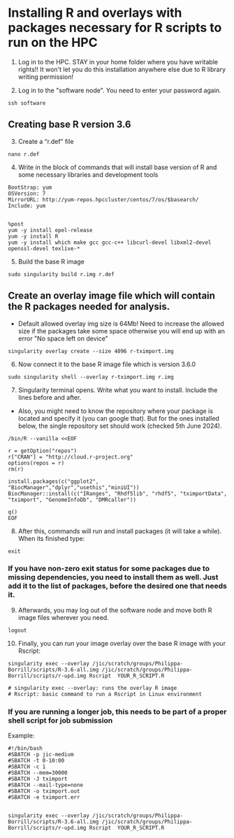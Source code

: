 # Installing R and overlays with packages necessary for R scripts to run on the HPC

1. Log in to the HPC. STAY in your home folder where you have writable rights!! It won't let you do this installation anywhere else due to R library writing permission!

2. Log in to the "software node". You need to enter your password again.
```
ssh software 
```

## Creating base R version 3.6

3. Create a “r.def” file
```
nano r.def
```
4. Write in the block of commands that will install base version of R and some necessary libraries and development tools
```
BootStrap: yum
OSVersion: 7
MirrorURL: http://yum-repos.hpccluster/centos/7/os/$basearch/
Include: yum


%post
yum -y install epel-release
yum -y install R
yum -y install which make gcc gcc-c++ libcurl-devel libxml2-devel openssl-devel texlive-*
```
5. Build the base R image
```
sudo singularity build r.img r.def
```
## Create an overlay image file which will contain the R packages needed for analysis.
- Default allowed overlay img size is 64Mb! Need to increase the allowed size if the packages take some space otherwise you will end up with an error "No space left on device"
```
singularity overlay create --size 4096 r-tximport.img
```
6. Now connect it to the base R image file which is version 3.6.0
```
sudo singularity shell --overlay r-tximport.img r.img
```
7. Singularity terminal opens. Write what you want to install. Include the lines before and after.
- Also, you might need to know the repository where your package is located and specify it (you can google that). But for the ones installed below, the single repository set should work (checked 5th June 2024).
```
/bin/R --vanilla <<EOF

r = getOption("repos")
r["CRAN"] = "http://cloud.r-project.org"
options(repos = r)
rm(r)

install.packages(c("ggplot2", "BiocManager","dplyr","usethis","miniUI"))
BiocManager::install(c("IRanges", "Rhdf5lib", "rhdf5", "tximportData", "tximport", "GenomeInfoDb", "DMRcaller"))

q()
EOF
```
8. After this, commands will run and install packages (it will take a while). When its finished type:
```
exit
```
### If you have non-zero exit status for some packages due to missing dependencies, you need to install them as well. Just add it to the list of packages, before the desired one that needs it.

9. Afterwards, you may log out of the software node and move both R image files wherever you need.
```
logout
```

10. Finally, you can run your image overlay over the base R image with your Rscript:
```
singularity exec --overlay /jic/scratch/groups/Philippa-Borrill/scripts/R-3.6-all.img /jic/scratch/groups/Philippa-Borrill/scripts/r-upd.img Rscript  YOUR_R_SCRIPT.R
```
	# singularity exec --overlay: runs the overlay R image
	# Rscript: basic command to run a Rscript in Linux environment 

### If you are running a longer job, this needs to be part of a proper shell script for job submission

Example:

```
#!/bin/bash
#SBATCH -p jic-medium
#SBATCH -t 0-10:00
#SBATCH -c 1
#SBATCH --mem=30000
#SBATCH -J tximport
#SBATCH --mail-type=none
#SBATCH -o tximport.out
#SBATCH -e tximport.err


singularity exec --overlay /jic/scratch/groups/Philippa-Borrill/scripts/R-3.6-all.img /jic/scratch/groups/Philippa-Borrill/scripts/r-upd.img Rscript  YOUR_R_SCRIPT.R
```

